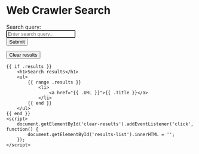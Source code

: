 <!DOCTYPE html>
<html lang="en">
<head>
    <meta charset="UTF-8">
    <meta name="viewport" content="width=device-width, initial-scale=1.0">
    <title>Web Crawler Search</title>
    <link rel="stylesheet" href="/static/css/style.css">
    <link href="https://fonts.googleapis.com/css2?family=Roboto:wght@400;500&display=swap" rel="stylesheet">

</head>
<body>
    <h1>Web Crawler Search</h1>
    <form action="/search" method="post">
        <label for="query">Search query:</label><br>
        <input type="text" id="query" name="query" required autofocus placeholder="Enter search query..."><br>
        <input type="submit" value="Submit">
    </form>
    <button id="clear-results">Clear results</button>

    {{ if .results }}
        <h1>Search results</h1>
        <ul>
            {{ range .results }}
                <li>
                    <a href="{{ .URL }}">{{ .Title }}</a>
                </li>
            {{ end }}
        </ul>
    {{ end }}
    <script>
        document.getElementById('clear-results').addEventListener('click', function() {
            document.getElementById('results-list').innerHTML = '';
        });
    </script>
</body>
</html>
